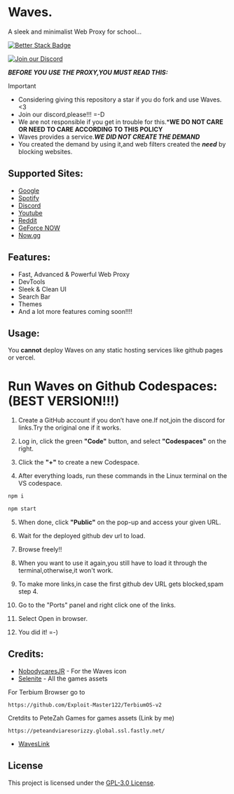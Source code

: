 # Waves.
A sleek and minimalist Web Proxy for school...

[![Better Stack Badge](https://uptime.betterstack.com/status-badges/v3/monitor/1r475.svg)](https://uptime.betterstack.com/?utm_source=status_badge)

[![Join our Discord](https://invidget.switchblade.xyz/dJvdkPRheV)](https://discord.gg/dJvdkPRheV)


***BEFORE YOU USE THE PROXY,YOU MUST READ THIS:***
> [!IMPORTANT]
> - Considering giving this repository a star if you do fork and use Waves. <3
> - Join our discord,please!!! =-D
> - We are not responsible if you get in trouble for this.***WE DO NOT CARE OR NEED TO CARE ACCORDING TO THIS POLICY** 
> - Waves provides a service.***WE DID NOT CREATE THE DEMAND***
> - You created the demand by using it,and web filters created the ***need*** by blocking websites.






## Supported Sites:

- [Google](https://google.com)
- [Spotify](https://spotify.com)
- [Discord](https://discord.com)
- [Youtube](https://www.youtube.com)
- [Reddit](https://reddit.com)
- [GeForce NOW](https://play.geforcenow.com/)
- [Now.gg](https://now.gg)

## Features:

- Fast, Advanced & Powerful Web Proxy
- DevTools
- Sleek & Clean UI
- Search Bar
- Themes
- And a lot more features coming soon!!!!

## Usage:

You **cannot** deploy Waves on any static hosting services like github pages or vercel.


# Run Waves on Github Codespaces: (BEST VERSION!!!)

1. Create a GitHub account if you don’t have one.If not,join the discord for links.Try the original one if it works.

2. Log in, click the green **"Code"** button, and select **"Codespaces"** on the right.

3. Click the **"+"** to create a new Codespace.

4. After everything loads, run these commands in the Linux terminal on the VS codespace.

```bash
npm i

npm start
```

5. When done, click **"Public"** on the pop-up and access your given URL.

6. Wait for the deployed github dev url to load.

7. Browse freely!!

8. When you want to use it again,you still have to load it through the terminal,otherwise,it won't work.

9. To make more links,in case the first github dev URL gets blocked,spam step 4.

10. Go to the "Ports" panel and right click one of the links.

11. Select Open in browser.

12. You did it! =-)

## Credits:

- [NobodycaresJR](https://github.com/Nobodycaresjr-lo) - For the Waves icon
- [Selenite](https://gitlab.com/skysthelimit.dev/selenite) - All the games assets




For Terbium Browser go to 
```
https://github.com/Exploit-Master122/TerbiumOS-v2
```

Cretdits to PeteZah Games
for games assets (Link by me)
```
https://peteandviaresorizzy.global.ssl.fastly.net/
```
- [WavesLink](https://posiedonissocool.global.ssl.fastly.net/)


## License

This project is licensed under the [GPL-3.0 License](LICENSE).


